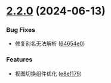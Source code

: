# [2.2.0](https://github.com/chennlang/js-analyzer/compare/v2.1.0...v2.2.0) (2024-06-13)

### Bug Fixes

- 修复别名无法解析 ([64654e0](https://github.com/chennlang/js-analyzer/commit/64654e0f753ad7cf6abfc5bfebc2a4bb8d56c575))

### Features

- 视图切换组件优化 ([e8ef179](https://github.com/chennlang/js-analyzer/commit/e8ef179d382b02c47cec31a8f94c46c51608a863))
